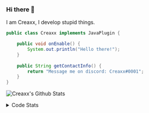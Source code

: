 ### Hi there 👋

I am Creaxx, I develop stupid things. 

```java
public class Creaxx implements JavaPlugin {

    public void onEnable() {
        System.out.println("Hello there!");
    }
    
    public String getContactInfo() {
        return "Message me on discord: Creaxx#0001";
    }
}
```

![Creaxx's Github Stats](https://github-readme-stats.vercel.app/api?username=CreaxxOG&show_icons=true&theme=dark&count_private=true)

<details>
  <summary>Code Stats</summary>

<!--START_SECTION:waka-->
![Code Time](http://img.shields.io/badge/Code%20Time-992%20hrs%2013%20mins-blue)

![Lines of code](https://img.shields.io/badge/From%20Hello%20World%20I%27ve%20Written--10%20Thousand%20lines%20of%20code-blue)

**🐱 My GitHub Data** 

> 🏆 758 Contributions in the Year 2022
 > 
> 📦 66.1 kB Used in GitHub's Storage 
 > 
> 🚫 Not Opted to Hire
 > 
> 📜 3 Public Repositories 
 > 
> 🔑 2 Private Repositories  
 > 
**I'm an Early 🐤** 

```text
🌞 Morning    26 commits     █░░░░░░░░░░░░░░░░░░░░░░░░   4.85% 
🌆 Daytime    264 commits    ████████████░░░░░░░░░░░░░   49.25% 
🌃 Evening    233 commits    ██████████░░░░░░░░░░░░░░░   43.47% 
🌙 Night      13 commits     ░░░░░░░░░░░░░░░░░░░░░░░░░   2.43%

```
📅 **I'm Most Productive on Saturday** 

```text
Monday       52 commits     ██░░░░░░░░░░░░░░░░░░░░░░░   9.7% 
Tuesday      47 commits     ██░░░░░░░░░░░░░░░░░░░░░░░   8.77% 
Wednesday    81 commits     ███░░░░░░░░░░░░░░░░░░░░░░   15.11% 
Thursday     84 commits     ████░░░░░░░░░░░░░░░░░░░░░   15.67% 
Friday       44 commits     ██░░░░░░░░░░░░░░░░░░░░░░░   8.21% 
Saturday     142 commits    ██████░░░░░░░░░░░░░░░░░░░   26.49% 
Sunday       86 commits     ████░░░░░░░░░░░░░░░░░░░░░   16.04%

```


📊 **This Week I Spent My Time On** 

```text
💬 Programming Languages: 
Java                     14 hrs              ███████████████████████░░   92.79% 
YAML                     26 mins             ░░░░░░░░░░░░░░░░░░░░░░░░░   2.89% 
XML                      20 mins             ░░░░░░░░░░░░░░░░░░░░░░░░░   2.23% 
Kotlin                   11 mins             ░░░░░░░░░░░░░░░░░░░░░░░░░   1.23% 
Shell Script             6 mins              ░░░░░░░░░░░░░░░░░░░░░░░░░   0.75%

🔥 Editors: 
IntelliJ                 15 hrs 5 mins       █████████████████████████   100.0%

```

**I Mostly Code in Java** 

```text
Java                     7 repos             ████████████████░░░░░░░░░   63.64% 
Kotlin                   3 repos             ██████░░░░░░░░░░░░░░░░░░░   27.27% 
EJS                      1 repo              ██░░░░░░░░░░░░░░░░░░░░░░░   9.09%

```



 Last Updated on 20/11/2022 12:40:21 UTC
<!--END_SECTION:waka-->
</details>
